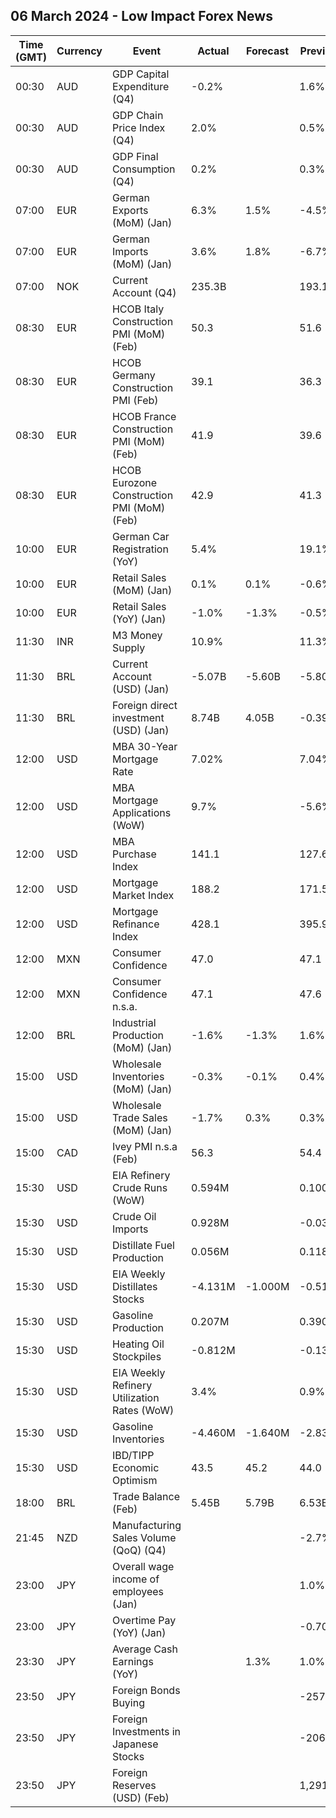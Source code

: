 ## 06 March 2024 - Low Impact Forex News

| Time (GMT) | Currency | Event | Actual | Forecast | Previous |
|------|----------|-------|--------|----------|----------|
| 00:30 | AUD | GDP Capital Expenditure (Q4) | -0.2% |  | 1.6% |
| 00:30 | AUD | GDP Chain Price Index (Q4) | 2.0% |  | 0.5% |
| 00:30 | AUD | GDP Final Consumption (Q4) | 0.2% |  | 0.3% |
| 07:00 | EUR | German Exports (MoM) (Jan) | 6.3% | 1.5% | -4.5% |
| 07:00 | EUR | German Imports (MoM) (Jan) | 3.6% | 1.8% | -6.7% |
| 07:00 | NOK | Current Account (Q4) | 235.3B |  | 193.1B |
| 08:30 | EUR | HCOB Italy Construction PMI (MoM) (Feb) | 50.3 |  | 51.6 |
| 08:30 | EUR | HCOB Germany Construction PMI (Feb) | 39.1 |  | 36.3 |
| 08:30 | EUR | HCOB France Construction PMI (MoM) (Feb) | 41.9 |  | 39.6 |
| 08:30 | EUR | HCOB Eurozone Construction PMI (MoM) (Feb) | 42.9 |  | 41.3 |
| 10:00 | EUR | German Car Registration (YoY) | 5.4% |  | 19.1% |
| 10:00 | EUR | Retail Sales (MoM) (Jan) | 0.1% | 0.1% | -0.6% |
| 10:00 | EUR | Retail Sales (YoY) (Jan) | -1.0% | -1.3% | -0.5% |
| 11:30 | INR | M3 Money Supply | 10.9% |  | 11.3% |
| 11:30 | BRL | Current Account (USD) (Jan) | -5.07B | -5.60B | -5.80B |
| 11:30 | BRL | Foreign direct investment (USD) (Jan) | 8.74B | 4.05B | -0.39B |
| 12:00 | USD | MBA 30-Year Mortgage Rate | 7.02% |  | 7.04% |
| 12:00 | USD | MBA Mortgage Applications (WoW) | 9.7% |  | -5.6% |
| 12:00 | USD | MBA Purchase Index | 141.1 |  | 127.6 |
| 12:00 | USD | Mortgage Market Index | 188.2 |  | 171.5 |
| 12:00 | USD | Mortgage Refinance Index | 428.1 |  | 395.9 |
| 12:00 | MXN | Consumer Confidence | 47.0 |  | 47.1 |
| 12:00 | MXN | Consumer Confidence n.s.a. | 47.1 |  | 47.6 |
| 12:00 | BRL | Industrial Production (MoM) (Jan) | -1.6% | -1.3% | 1.6% |
| 15:00 | USD | Wholesale Inventories (MoM) (Jan) | -0.3% | -0.1% | 0.4% |
| 15:00 | USD | Wholesale Trade Sales (MoM) (Jan) | -1.7% | 0.3% | 0.3% |
| 15:00 | CAD | Ivey PMI n.s.a (Feb) | 56.3 |  | 54.4 |
| 15:30 | USD | EIA Refinery Crude Runs (WoW) | 0.594M |  | 0.100M |
| 15:30 | USD | Crude Oil Imports | 0.928M |  | -0.032M |
| 15:30 | USD | Distillate Fuel Production | 0.056M |  | 0.118M |
| 15:30 | USD | EIA Weekly Distillates Stocks | -4.131M | -1.000M | -0.510M |
| 15:30 | USD | Gasoline Production | 0.207M |  | 0.390M |
| 15:30 | USD | Heating Oil Stockpiles | -0.812M |  | -0.137M |
| 15:30 | USD | EIA Weekly Refinery Utilization Rates (WoW) | 3.4% |  | 0.9% |
| 15:30 | USD | Gasoline Inventories | -4.460M | -1.640M | -2.832M |
| 15:30 | USD | IBD/TIPP Economic Optimism | 43.5 | 45.2 | 44.0 |
| 18:00 | BRL | Trade Balance (Feb) | 5.45B | 5.79B | 6.53B |
| 21:45 | NZD | Manufacturing Sales Volume (QoQ) (Q4) |  |  | -2.7% |
| 23:00 | JPY | Overall wage income of employees (Jan) |  |  | 1.0% |
| 23:00 | JPY | Overtime Pay (YoY) (Jan) |  |  | -0.70% |
| 23:30 | JPY | Average Cash Earnings (YoY) |  | 1.3% | 1.0% |
| 23:50 | JPY | Foreign Bonds Buying |  |  | -257.0B |
| 23:50 | JPY | Foreign Investments in Japanese Stocks |  |  | -206.0B |
| 23:50 | JPY | Foreign Reserves (USD) (Feb) |  |  | 1,291.8B |
